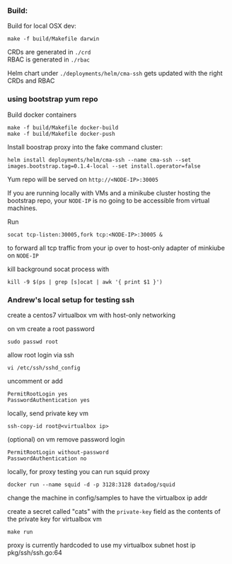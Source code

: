 ### Build:

Build for local OSX dev:

```
make -f build/Makefile darwin
```

CRDs are generated in `./crd`  
RBAC is generated in `./rbac`

Helm chart under `./deployments/helm/cma-ssh` gets updated with the right CRDs and RBAC

### using bootstrap yum repo

Build docker containers

```
make -f build/Makefile docker-build
make -f build/Makefile docker-push
```

Install boostrap proxy into the fake command cluster:

```
helm install deployments/helm/cma-ssh --name cma-ssh --set images.bootstrap.tag=0.1.4-local --set install.operator=false
```

Yum repo will be served on `http://<NODE-IP>:30005`

If you are running locally with VMs and a minikube cluster hosting the bootstrap repo, your `NODE-IP` is no going to be accessible from virtual machines.

Run

```
socat tcp-listen:30005,fork tcp:<NODE-IP>:30005 &
```

to forward all tcp traffic from your ip over to host-only adapter of minkiube on `NODE-IP`

kill background socat process with

```
kill -9 $(ps | grep [s]ocat | awk '{ print $1 }')
```


### Andrew's local setup for testing ssh

create a centos7 virtualbox vm with host-only networking

on vm create a root password

    sudo passwd root

allow root login via ssh

    vi /etc/ssh/sshd_config

uncomment or add

    PermitRootLogin yes
    PasswordAuthentication yes

locally, send private key vm

    ssh-copy-id root@<virtualbox ip>

(optional) on vm remove password login

    PermitRootLogin without-password
    PasswordAuthentication no

locally, for proxy testing you can run squid proxy

    docker run --name squid -d -p 3128:3128 datadog/squid

change the machine in config/samples to have the virtualbox ip addr

create a secret called "cats" with the `private-key` field as the contents of the
private key for virtualbox vm

    make run

proxy is currently hardcoded to use my virtualbox subnet host ip
pkg/ssh/ssh.go:64
